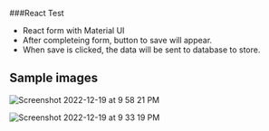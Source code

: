 ###React Test

- React form with Material UI
- After completeing form, button to save will appear.
- When save is clicked, the data will be sent to database to store.


## Sample images

![Screenshot 2022-12-19 at 9 58 21 PM](https://user-images.githubusercontent.com/102003916/208571282-634eae6d-9f20-40b9-96b8-547fe12cf35c.png)


![Screenshot 2022-12-19 at 9 33 19 PM](https://user-images.githubusercontent.com/102003916/208568337-0a029a1b-b03a-4764-8f74-e927b9d29030.png)
